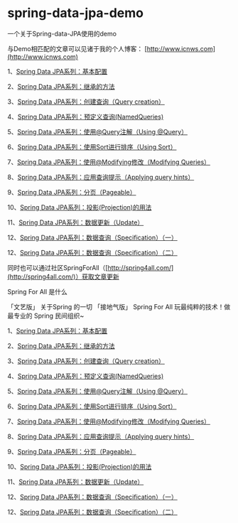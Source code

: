 # spring-data-jpa-demo
一个关于Spring-data-JPA使用的demo

与Demo相匹配的文章可以见诸于我的个人博客：
[http://www.icnws.com](http://www.icnws.com)

1、[Spring Data JPA系列：基本配置](http://www.icnws.com/?p=491)

2、[Spring Data JPA系列：继承的方法](http://www.icnws.com/?p=497)

3、[Spring Data JPA系列：创建查询（Query creation）](http://www.icnws.com/?p=508)

4、[Spring Data JPA系列：预定义查询(NamedQueries)](http://www.icnws.com/?p=506)

5、[Spring Data JPA系列：使用@Query注解（Using @Query）](http://www.icnws.com/?p=526)

6、[Spring Data JPA系列：使用Sort进行排序（Using Sort）](http://www.icnws.com/?p=530)

7、[Spring Data JPA系列：使用@Modifying修改（Modifying Queries）](http://www.icnws.com/?p=538)

8、[Spring Data JPA系列：应用查询提示（Applying query hints）](http://www.icnws.com/?p=542)

9、[Spring Data JPA系列：分页（Pageable）](http://www.icnws.com/?p=552)

10、[Spring Data JPA系列：投影(Projection)的用法](http://www.icnws.com/?p=556)

11、[Spring Data JPA系列：数据更新（Update）](http://www.icnws.com/?p=565)

12、[Spring Data JPA系列：数据查询（Specification）（一）](http://www.icnws.com/?p=569)

12、[Spring Data JPA系列：数据查询（Specification）（二）](http://www.icnws.com/?p=578)

同时也可以通过社区SpringForAll（[http://spring4all.com/](http://spring4all.com/)）获取文章更新

Spring For All 是什么

「文艺版」
关于Spring 的一切
「接地气版」
Spring For All 玩最纯粹的技术！做最专业的 Spring 民间组织~

1、[Spring Data JPA系列：基本配置](http://spring4all.com/article/95 "Spring Data JPA系列：基本配置")

2、[Spring Data JPA系列：继承的方法](http://spring4all.com/article/96)

3、[Spring Data JPA系列：创建查询（Query creation）](http://spring4all.com/article/98)

4、[Spring Data JPA系列：预定义查询(NamedQueries)](http://spring4all.com/article/100)

5、[Spring Data JPA系列：使用@Query注解（Using @Query）](http://spring4all.com/article/104)

6、[Spring Data JPA系列：使用Sort进行排序（Using Sort）](http://spring4all.com/article/105)

7、[Spring Data JPA系列：使用@Modifying修改（Modifying Queries）](http://spring4all.com/article/110)

8、[Spring Data JPA系列：应用查询提示（Applying query hints）](http://spring4all.com/article/114)

9、[Spring Data JPA系列：分页（Pageable）](http://spring4all.com/article/118)

10、[Spring Data JPA系列：投影(Projection)的用法](http://spring4all.com/article/119)

11、[Spring Data JPA系列：数据更新（Update）](http://spring4all.com/article/128)

12、[Spring Data JPA系列：数据查询（Specification）（一）](http://spring4all.com/article/133)

12、[Spring Data JPA系列：数据查询（Specification）（二）](http://spring4all.com/article/139)
